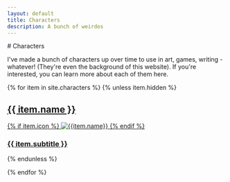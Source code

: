```yaml
---
layout: default
title: Characters
description: A bunch of weirdos
---
```

<link href="/assets/css/character.css" rel="stylesheet" type="text/css" />
# Characters

I've made a bunch of characters up over time to use in art, games, writing - whatever! (They're even the background of this website). If you're interested, you can learn more about each of them here.

<div class='card-container'>
{% for item in site.characters %}
{% unless item.hidden %}

<a href='{{ item.url }}'>
<div class='char-card' style='background-color:{{item.bgcolor}};'>
    <h2>{{ item.name }}</h2>
    {% if item.icon %}
    <img alt='{{item.name}}' src='{{item.icon}}'>
    {% endif %}
    <h3>{{ item.subtitle }}</h3>
</div>
</a>
{% endunless %}

{% endfor %}

</div>